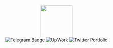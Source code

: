 <div id="header" align="center">
  <img src="https://media.giphy.com/media/M9gbBd9nbDrOTu1Mqx/giphy.gif" width="100"/>
</div>
<div id="badges" align="center">
  <a href="your-linkedin-URL">
    <img src="https://img.shields.io/badge/Telegram   -blue?" alt="Telegram Badge"/>
  </a>
  <a href="your-youtube-URL">
    <img src="https://img.shields.io/badge/UpWork-green?style=for-the-badge&logo=youtube&logoColor=white" alt="UpWork"/>
  </a>
  <a href="your-twitter-URL">
    <img src="https://img.shields.io/badge/Portfolio-orange?style=for-the-badge&logo=twitter&logoColor=white" alt="Twitter Portfolio"/>
  </a>
</div>
